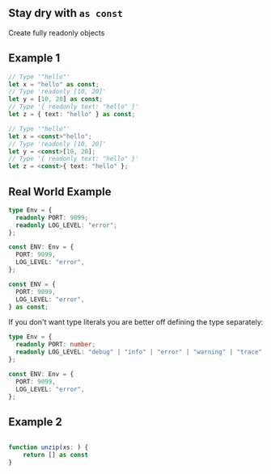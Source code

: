 ## Stay dry with `as const`

Create fully readonly objects

## Example 1

```ts
// Type '"hello"'
let x = "hello" as const;
// Type 'readonly [10, 20]'
let y = [10, 20] as const;
// Type '{ readonly text: "hello" }'
let z = { text: "hello" } as const;
```

```ts
// Type '"hello"'
let x = <const>"hello";
// Type 'readonly [10, 20]'
let y = <const>[10, 20];
// Type '{ readonly text: "hello" }'
let z = <const>{ text: "hello" };
```

## Real World Example

```ts
type Env = {
  readonly PORT: 9099;
  readonly LOG_LEVEL: "error";
};

const ENV: Env = {
  PORT: 9099,
  LOG_LEVEL: "error",
};
```

```ts
const ENV = {
  PORT: 9099,
  LOG_LEVEL: "error",
} as const;
```

If you don't want type literals you are better off defining the type separately:

```ts
type Env = {
  readonly PORT: number;
  readonly LOG_LEVEL: "debug" | "info" | "error" | "warning" | "trace" | "none";
};

const ENV: Env = {
  PORT: 9099,
  LOG_LEVEL: "error",
};
```

## Example 2

```ts

function unzip(xs: ) {
    return [] as const
}

```

